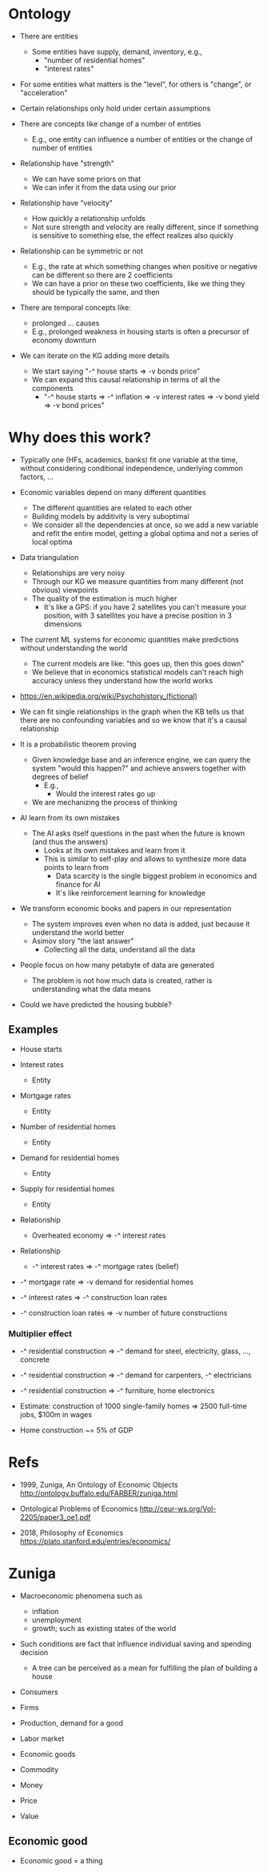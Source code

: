 # Ontology

- There are entities
  - Some entities have supply, demand, inventory, e.g.,
    - "number of residential homes"
    - "interest rates"

- For some entities what matters is the "level", for others is "change", or
  "acceleration"

- Certain relationships only hold under certain assumptions 

- There are concepts like change of a number of entities
  - E.g., one entity can influence a number of entities or the change of number
    of entities

- Relationship have "strength"
  - We can have some priors on that
  - We can infer it from the data using our prior

- Relationship have "velocity"
  - How quickly a relationship unfolds
  - Not sure strength and velocity are really different, since if something is
    sensitive to something else, the effect realizes also quickly

- Relationship can be symmetric or not
  - E.g., the rate at which something changes when positive or negative can be
    different so there are 2 coefficients
  - We can have a prior on these two coefficients, like we thing they should be
    typically the same, and then 

- There are temporal concepts like:
  - prolonged ... causes 
  - E.g., prolonged weakness in housing starts is often a precursor of economy
    downturn

- We can iterate on the KG adding more details
  - We start saying "-^ house starts => -v bonds price"
  - We can expand this causal relationship in terms of all the components
    - "-^ house starts => -^ inflation => -v interest rates => -v bond yield =>
      -v bond prices"

# Why does this work?

- Typically one (HFs, academics, banks) fit one variable at the time, without
  considering conditional independence, underlying common factors, ...
- Economic variables depend on many different quantities
  - The different quantities are related to each other
  - Building models by additivity is very suboptimal
  - We consider all the dependencies at once, so we add a new variable and refit
    the entire model, getting a global optima and not a series of local optima

- Data triangulation
  - Relationships are very noisy
  - Through our KG we measure quantities from many different (not obvious)
    viewpoints
  - The quality of the estimation is much higher
    - It's like a GPS: if you have 2 satellites you can't measure your position,
      with 3 satellites you have a precise position in 3 dimensions

- The current ML systems for economic quantities make predictions without
  understanding the world
  - The current models are like: "this goes up, then this goes down"
  - We believe that in economics statistical models can't reach high accuracy
    unless they understand how the world works

- https://en.wikipedia.org/wiki/Psychohistory_(fictional)

- We can fit single relationships in the graph when the KB tells us that there
  are no confounding variables and so we know that it's a causal relationship

- It is a probabilistic theorem proving
  - Given knowledge base and an inference engine, we can query the system "would
    this happen?" and achieve answers together with degrees of belief
      - E.g.,
        - Would the interest rates go up 
  - We are mechanizing the process of thinking

- AI learn from its own mistakes
  - The AI asks itself questions in the past when the future is known (and thus
    the answers)
    - Looks at its own mistakes and learn from it
    - This is similar to self-play and allows to synthesize more data points to
      learn from
        - Data scarcity is the single biggest problem in economics and finance
          for AI
        - It's like reinforcement learning for knowledge

- We transform economic books and papers in our representation
  - The system improves even when no data is added, just because it understand
    the world better
  - Asimov story "the last answer"
    - Collecting all the data, understand all the data

- People focus on how many petabyte of data are generated
  - The problem is not how much data is created, rather is understanding what the
    data means

- Could we have predicted the housing bubble?

## Examples

- House starts

- Interest rates
  - Entity

- Mortgage rates
  - Entity

- Number of residential homes
  - Entity

- Demand for residential homes
  - Entity

- Supply for residential homes
  - Entity

- Relationship
  - Overheated economy => -^ interest rates

- Relationship
  - -^ interest rates => -^ mortgage rates (belief)

- -^ mortgage rate => -v demand for residential homes

- -^ interest rates => -^ construction loan rates
- -^ construction loan rates => -v number of future constructions

### Multiplier effect

- -^ residential construction => -^ demand for steel, electricity, glass,
  ..., concrete

- -^ residential construction => -^ demand for carpenters, -^ electricians

- -^ residential construction => -^ furniture, home electronics

- Estimate: construction of 1000 single-family homes => 2500 full-time jobs,
  $100m in wages

- Home construction ~= 5% of GDP

# Refs
- 1999, Zuniga, An Ontology of Economic Objects
  http://ontology.buffalo.edu/FARBER/zuniga.html

- Ontological Problems of Economics
  http://ceur-ws.org/Vol-2205/paper3_oe1.pdf

- 2018, Philosophy of Economics
  https://plato.stanford.edu/entries/economics/

# Zuniga

- Macroeconomic phenomena such as
  - inflation
  - unemployment
  - growth;
  such as existing states of the world

- Such conditions are fact that influence individual saving and spending decision
  - A tree can be perceived as a mean for fulfilling the plan of building a house

- Consumers
- Firms
- Production, demand for a good
- Labor market
- Economic goods
- Commodity
- Money
- Price
- Value

## Economic good

- Economic good = a thing 
